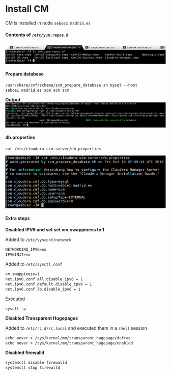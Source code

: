 # Install CM

CM is installed in node `sebce2.madrid.es`

#### Contents of `/etc/yum.repos.d`
![](../png/2_cm_yum_repos.png)

#### Prepare database
```
/usr/share/cmf/schema/scm_prepare_database.sh mysql --host sebce1.madrid.es scm scm scm
```
**Output**
![](../png/2_scm_prepare_database.png)

#### db.properties
```
cat /etc/cloudera-scm-server/db.properties
```
![](../png/2_scm_db_properties.png)

#### Extra steps
**Disabled IPV6 and set set vm.swappiness to 1**

Added to `/etc/sysconf/network`
```
NETWORKING_IPV6=no
IPV6INIT=no
```
Added to `/etc/sysctl.conf`
```
vm.swappiness=1
net.ipv6.conf.all.disable_ipv6 = 1
net.ipv6.conf.default.disable_ipv6 = 1
net.ipv6.conf.lo.disable_ipv6 = 1
```
Executed
```
sysctl -p
```

**Disabled Transparent Hugepages**

Added to `/etc/rc.d/rc.local` and executed them in a `shell` session
```
echo never > /sys/kernel/mm/transparent_hugepage/defrag
echo never > /sys/kernel/mm/transparent_hugepage/enabled
```

**Disabled firewalld**
```
systemctl disable firewalld
systemctl stop firewalld
```
